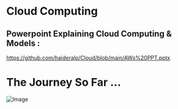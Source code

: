 # Cloud Computing


 ## Powerpoint Explaining Cloud Computing & Models :
 
 https://github.com/haideralp/Cloud/blob/main/AWs%20PPT.pptx
 
# The Journey So Far ...

![Image](https://user-images.githubusercontent.com/97620055/185966164-196c4036-6e26-4fa2-8b46-2018d4bf67e9.PNG)

   
